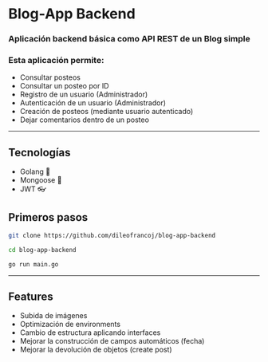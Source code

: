 # Blog-App Backend

<h3>Aplicación backend básica como API REST de un Blog simple </h3>

<h3>Esta aplicación permite: </h3>

- Consultar posteos
- Consultar un posteo por ID
- Registro de un usuario (Administrador)
- Autenticación de un usuario (Administrador)
- Creación de posteos (mediante usuario autenticado)
- Dejar comentarios dentro de un posteo

<hr/>

<h2> Tecnologías </h2>

- Golang 🚀
- Mongoose 👀
- JWT 👓

<h2> Primeros pasos </h2>

```bash
git clone https://github.com/dileofrancoj/blog-app-backend

cd blog-app-backend

go run main.go
```

<hr>
<h2>Features</h2>

- Subida de imágenes
- Optimización de environments
- Cambio de estructura aplicando interfaces
- Mejorar la construcción de campos automáticos (fecha)
- Mejorar la devolución de objetos (create post)
